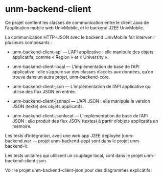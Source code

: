 # unm-backend-client

Ce projet contient les classes de communication entre le client Java de l’application mobile web UnivMobile,
et le backend J2EE UnivMobile.

La communication HTTP+JSON avec le backend UnivMobile fait intervenir 
plusieurs composants :

  * unm-backend-client-api — L’API applicative : elle manipule des objets applicatifs, comme « Region » et « University ».

  * unm-backend-client-local — L’implémentation de base de l’API applicative : 
elle s’appuie sur des classes d’accès aux
données, qu’on trouve dans un autre projet,
unm-backend-core.

  * unm-backend-client-json — L’implémentation de l’API applicative qui
         utilise des flux JSON en entrée.
   
  * unm-backend-client-jsonapi — L’API JSON : elle manipule la version JSON
         (texte) des objets applicatifs.
                           
  * unm-backend-client-jsonlocal — L’implémentation de base de l’API JSON : 
         elle produit des flux JSON (textes) à partir
         d’objets applicatifs en mémoire.

Les tests d’intégration, avec une web app J2EE déployée
(unm-backend.war — projet unm-backend-app) sont dans le projet
unm-backend-it.
    
Les tests unitaires qui utilisent un couplage local,
sont dans le projet unm-backend-client-json.

Voir le projet unm-backend-client-json pour des diagrammes explicatifs.